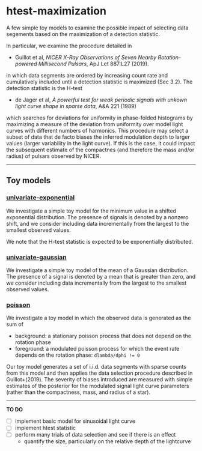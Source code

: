 # htest-maximization

A few simple toy models to examine the possible impact of selecting data segements based on the maximization of a detection statistic.

In particular, we examine the procedure detailed in 

  * Guillot et al, *NICER X-Ray Observations of Seven Nearby Rotation-powered Millisecond Pulsars*, ApJ Let 887:L27 (2019).

in which data segments are ordered by increasing count rate and cumulatively included until a detection statistic is maximized (Sec 3.2). The detection statistic is the H-test

  * de Jager et al, *A powerful test for weak periodic signals with unkown light curve shape in sparse data*, A&A 221 (1989)

which searches for deviations for uniformity in phase-folded histograms by maximizing a measure of the deviation from uniformity over model light curves with different numbers of harmonics. This procedure may select a subset of data that de facto biases the inferred modulation depth to larger values (larger variability in the light curve). If this is the case, it could impact the subsequent estimate of the compactnes (and therefore the mass and/or radius) of pulsars observed by NICER.

---

## Toy models

### [univariate-exponential](univariate-exponential)

We investigate a simple toy model for the minimum value in a shifted exponential distribution.
The presence of signals is denoted by a nonzero shift, and we consider including data incrementally from the largest to the smallest observed values.

We note that the H-test statistic is expected to be exponentially distributed.

### [univariate-gaussian](univariate-gaussian)

We investigate a simple toy model of the mean of a Gaussian distribution.
The presence of a signal is denoted by a mean that is greater than zero, and we consider including data incrementally from the largest to the smallest observed values.

### [poisson](poisson)

We investigate a toy model in which the observed data is generated as the sum of

  - background: a stationary poisson process that does not depend on the rotation phase
  - foreground: a modulated poisson process for which the event rate depends on the rotation phase: `dlambda/dphi != 0`

Our toy model generates a set of i.i.d. data segments with sparse counts from this model and then applies the data selection procedure described in Guillot+(2019).
The severity of biases introduced are measured with simple estimates of the posterior for the modulated signal light curve parameters (rather than the compactness, mass, and radius of a star).

---

**TO DO**

  * [ ] implement basic model for sinusoidal light curve
  * [ ] implement htest statistic
  * [ ] perform many trials of data selection and see if there is an effect
    - quantify the size, particularly on the relative depth of the lightcurve
